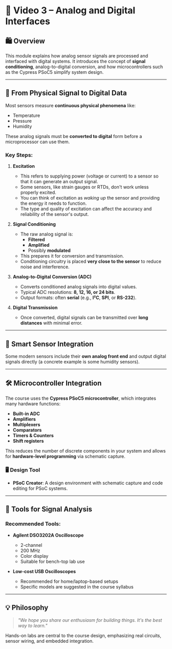 # 🎻️ Video 3 – Analog and Digital Interfaces

## 🛍️ Overview

This module explains how analog sensor signals are processed and interfaced with digital systems. It introduces the concept of **signal conditioning**, analog-to-digital conversion, and how microcontrollers such as the Cypress PSoC5 simplify system design.

---

## 🔌 From Physical Signal to Digital Data

Most sensors measure **continuous physical phenomena** like:
- Temperature
- Pressure
- Humidity

These analog signals must be **converted to digital** form before a microprocessor can use them.

### Key Steps:

1. **Excitation**  
   - This refers to supplying power (voltage or current) to a sensor so that it can generate an output signal.
   - Some sensors, like strain gauges or RTDs, don't work unless properly excited.
   - You can think of excitation as *waking up* the sensor and providing the energy it needs to function.
   - The type and quality of excitation can affect the accuracy and reliability of the sensor's output.

2. **Signal Conditioning**  
   - The raw analog signal is:
     - **Filtered**
     - **Amplified**
     - Possibly **modulated**
   - This prepares it for conversion and transmission.
   - Conditioning circuitry is placed **very close to the sensor** to reduce noise and interference.

3. **Analog-to-Digital Conversion (ADC)**  
   - Converts conditioned analog signals into digital values.
   - Typical ADC resolutions: **8, 12, 16, or 24 bits**.
   - Output formats: often **serial** (e.g., **I²C**, **SPI**, or **RS-232**).

4. **Digital Transmission**  
   - Once converted, digital signals can be transmitted over **long distances** with minimal error.

---

## 🧠 Smart Sensor Integration

Some modern sensors include their **own analog front end** and output digital signals directly (a concrete example is some humidity sensors).

---

## 🛠️ Microcontroller Integration

The course uses the **Cypress PSoC5 microcontroller**, which integrates many hardware functions:

- **Built-in ADC**
- **Amplifiers**
- **Multiplexers**
- **Comparators**
- **Timers & Counters**
- **Shift registers**

This reduces the number of discrete components in your system and allows for **hardware-level programming** via schematic capture.

### 🖥️ Design Tool
- **PSoC Creator**: A design environment with schematic capture and code editing for PSoC systems.

---

## 📿 Tools for Signal Analysis

### Recommended Tools:
- **Agilent DSO3202A Oscilloscope**
  - 2-channel
  - 200 MHz
  - Color display
  - Suitable for bench-top lab use

- **Low-cost USB Oscilloscopes**
  - Recommended for home/laptop-based setups
  - Specific models are suggested in the course syllabus

---

## 💡 Philosophy

> *"We hope you share our enthusiasm for building things. It's the best way to learn."*

Hands-on labs are central to the course design, emphasizing real circuits, sensor wiring, and embedded integration.

